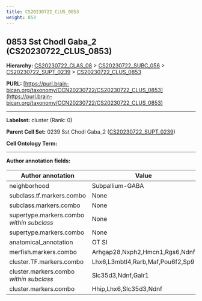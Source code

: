 ```yaml
---
title: CS20230722_CLUS_0853
weight: 853
---
```

## 0853 Sst Chodl Gaba_2 (CS20230722_CLUS_0853)
<b>Hierarchy: </b>
[CS20230722_CLAS_08](../CS20230722_CLAS_08) >
[CS20230722_SUBC_056](../CS20230722_SUBC_056) >
[CS20230722_SUPT_0239](../CS20230722_SUPT_0239) >
[CS20230722_CLUS_0853](../CS20230722_CLUS_0853)

**PURL:** [https://purl.brain-bican.org/taxonomy/CCN20230722/CS20230722_CLUS_0853](https://purl.brain-bican.org/taxonomy/CCN20230722/CS20230722_CLUS_0853)

---


**Labelset:** cluster (Rank: 0)

**Parent Cell Set:** 0239 Sst Chodl Gaba_2 ([CS20230722_SUPT_0239](../CS20230722_SUPT_0239))



**Cell Ontology Term:** 

[MARKER GENES.]: #


---

[TRANSFERRED ANNOTATIONS.]: #


[AUTHOR ANNOTATION FIELDS.]: #


**Author annotation fields:**

| Author annotation | Value |
|-------------------|-------|
|neighborhood|Subpallium-GABA|
|subclass.tf.markers.combo|None|
|subclass.markers.combo|None|
|supertype.markers.combo _within subclass_|None|
|supertype.markers.combo|None|
|anatomical_annotation|OT SI|
|merfish.markers.combo|Arhgap28,Nxph2,Hmcn1,Rgs6,Ndnf|
|cluster.TF.markers.combo|Lhx6,L3mbtl4,Rarb,Maf,Pou6f2,Sp9|
|cluster.markers.combo _within subclass_|Slc35d3,Ndnf,Galr1|
|cluster.markers.combo|Hhip,Lhx6,Slc35d3,Ndnf|
